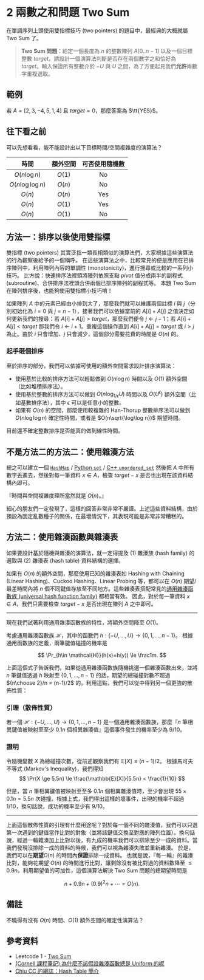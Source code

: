 # 2 兩數之和問題 Two Sum

在單調序列上頭使用雙指標技巧 (two pointers) 的題目中，最經典的大概就屬 Two Sum 了。

> **Two Sum 問題**：給定一個長度為 $n$ 的整數陣列 $A[0..n-1]$ 以及一個目標整數 $\mathit{target}$，請設計一個演算法判斷是否存在兩個數字之和恰好為 $\mathit{target}$。輸入保證所有整數介於 $-U$ 與 $U$ 之間，為了方便起見我們**允許**兩數字重複選取。

## 範例

若 $A=[2, 3, -4, 5, 1, 4]$ 且 $\mathit{target}=0$，那麼答案為 $\tt{YES}$。

## 往下看之前

可以先想看看，能不能設計出以下目標時間/空間複雜度的演算法？

| 時間 | 額外空間 | 可否使用隨機數 |
|:---:|:---:|:------:|
| $O(n\log n)$ | $O(1)$ |  No |
| $O(n\log\log n)$ | $O(n)$ |  No |
| $O(n)$ | $O(n)$ |  Yes |
| $O(n)$ | $O(1)$ |  Yes |
| $O(n)$ | $O(1)$ |  No |


## 方法一：排序以後使用雙指標

雙指標 (two pointers) 其實泛指一類長相類似的演算法們，大家根據這些演算法的行為觀察後給予的一個稱呼。
在這些演算法之中，比較常見的便是應用在已排序陣列中，利用陣列內容的單調性 (monotonicity)，進行搜尋或比較的一系列小技巧。
比方說：快速排序法裡頭將陣列依照支點 $\mathit{pivot}$ 值分成兩半的副程式 (subroutine)、合併排序法裡頭合併兩個已排序陣列的副程式等。
本題 Two Sum 在陣列排序後，也能夠使用雙指標小技巧唷！

如果陣列 $A$ 中的元素已經由小排到大了，那麼我們就可以維護兩個註標 $i$ 與 $j$（分別初始化為 $i=0$ 與 $j=n-1$），接著我們可以依據當前的 $A[i]+A[j]$ 之值決定如何更新我們的搜尋：若 $A[i]+A[j] > \mathit{target}$，那麼我們便令 $j\gets j-1$；若 $A[i]+A[j] < \mathit{target}$ 那我們令 $i\gets i+1$。重複這個操作直到 $A[i]+A[j]=\mathit{target}$ 或 $i > j$ 為止。由於 $i$ 只會增加、$j$ 只會減少，這個部分需要花費的時間是 $O(n)$ 的。

### 起手砸個排序

至於排序的部分，我們可以依據可使用的額外空間需求設計排序演算法：

* 使用基於比較的排序方法可以輕鬆做到 $O(n\log n)$ 時間以及 $O(1)$ 額外空間（比如堆積排序法）。
* 使用基於整數的排序方法可以做到 $O(n\log_{1/\epsilon} U)$ 時間以及 $O(U^\epsilon)$ 額外空間（比如基數排序法），其中 $\epsilon$ 可以是任意小的整數。
* 如果有 $O(n)$ 的空間，那麼使用較複雜的 Han-Thorup 整數排序法可以做到 $O(n\log\log n)$ 確定性時間，或者是 $O(n\sqrt{\log\log n})$ 期望時間。

目前還不確定整數排序是否能真的做到線性時間。

## 不是方法二的方法二：使用雜湊方法

總之可以建立一個 [`HashMap`](https://www.w3schools.com/java/java_hashmap.asp) / [Python `set`](https://wiki.python.org/moin/TimeComplexity) / [C++ `unordered_set`](https://en.cppreference.com/w/cpp/container/unordered_set) 然後把 $A$ 中所有數字丟進去，然後對每一筆資料 $x\in A$，檢查 $\mathit{target}-x$ 是否也出現在該資料結構內即可。

『時間與空間複雜度理所當然就是 $O(n)$。』

細心的朋友們一定發現了，這樣的回答非常非常不嚴謹。上述這些資料結構，由於預設為固定亂數種子的關係，在最壞情況下，其表現可能是非常非常糟糕的。

## 方法二：使用雜湊函數與雜湊表

如果要設計基於隨機與雜湊的演算法，就一定得提及 (1) 雜湊族 (hash family) 的選取與 (2) 雜湊表 (hash table) 資料結構的選擇。

如果有 $O(n)$ 的額外空間，那麼使用已知的雜湊表如 Hashing with Chaining (Linear Hashing)、Cuckoo Hashing、Linear Probing 等，都可以在 $O(n)$ 期望/最差時間內將 $n$ 個不同鍵值存放至不同地方。這些雜湊表搭配常見的[通用雜湊函數族 (universal hash function family)](https://en.wikipedia.org/wiki/Universal_hashing) 都相當有效。
因此，對於每一筆資料 $x\in A$，我們只需要檢查 $\mathit{target}-x$ 是否出現在陣列 $A$ 之中即可。

-----

現在我們試著利用通用雜湊函數族的特性，將額外空間降至 $O(1)$。

考慮通用雜湊函數族 $\mathcal{H}$，其中的函數們 $h: \{-U,\ldots, U\}\to\{0, 1, \ldots, n-1\}$。
根據通用函數族的定義，兩筆鍵值碰撞的機率是

$$
\Pr_{h\in \mathcal{H}}(h(x)=h(y)) \le \frac1m.
$$

上面這個式子告訴我們，如果從通用雜湊函數族隨機挑選一個雜湊函數出來，並將 $n$ 筆鍵值透過 $h$ 映射至 $\{0, 1, \ldots, n-1\}$ 的話，期望的總碰撞對數不超過 ${n\choose 2}/n = (n-1)/2$ 的。利用這點，我們可以從中得到另一個更強的散佈性質：

### 引理（散佈性質）

若一個 $\mathcal{H}:  \{-U,\ldots, U\}\to \{0, 1, \ldots, n-1\}$ 是一個通用雜湊函數族，那麼『$n$ 筆相異鍵值被映射至至少 $0.1n$ 個相異雜湊值』這個事件發生的機率至少為 $9/10$。 

### 證明

令隨機變數 $X$ 為總碰撞次數，從前述觀察我們有 $\mathbb{E}[X]\le(n-1)/2$。
根據馬可夫不等式 (Markov's Inequality)，我們得知
$$
\Pr(X \ge 5.5n) \le \frac{\mathbb{E}[X]}{5.5n} < \frac{1}{10}
$$

但是，當 $n$ 筆相異鍵值被映射至至多 $0.1n$ 個相異雜湊值時，至少會出現 $55\times 0.1n=5.5n$ 次碰撞。根據上式，我們得出這樣的壞事件，出現的機率不超過 $1/10$，換句話說，成功的機率至少有 $9/10$。

-----

上面這個散佈性質的引理有什麼用途呢？對於每一個不同的雜湊值，我們可以只選第一次遇到的鍵值當作比對的對象（並將該鍵值交換至對應的陣列位置）。換句話說，經過一輪雜湊加上比對以後，有九成的機率我們可以排除至少一成的資料。當我們發現沒排除一成的資料的時候，我們可以視為雜湊失敗並重新雜湊。
於是，我們可以在**期望**$O(n)$ 的時間內**保證**排除一成資料。
也就是說，『每一輪』的雜湊比對，能夠花期望 $O(n)$ 的時間進行比對，讓剩餘沒有被比對過的資料數降至 $\le 0.9n$。利用期望值的可加性，這個演算法解決 Two Sum 問題的總期望時間是

$$n + 0.9n + (0.9)^2n + \cdots = O(n).$$



## 備註

不曉得有沒有 $O(n)$ 時間、$O(1)$ 額外空間的確定性演算法？

## 參考資料

* Leetcode 1 - [Two Sum](https://leetcode.com/problems/two-sum/)
* [(Cornell 課程筆記) 為什麼不該假設雜湊函數總是 Uniform 的呢](https://www.cs.cornell.edu/courses/cs312/2008sp/lectures/lec21.html)
* [Chiu CC 的網誌：Hash Table 簡介](http://alrightchiu.github.io/SecondRound/hash-tableintrojian-jie.html)